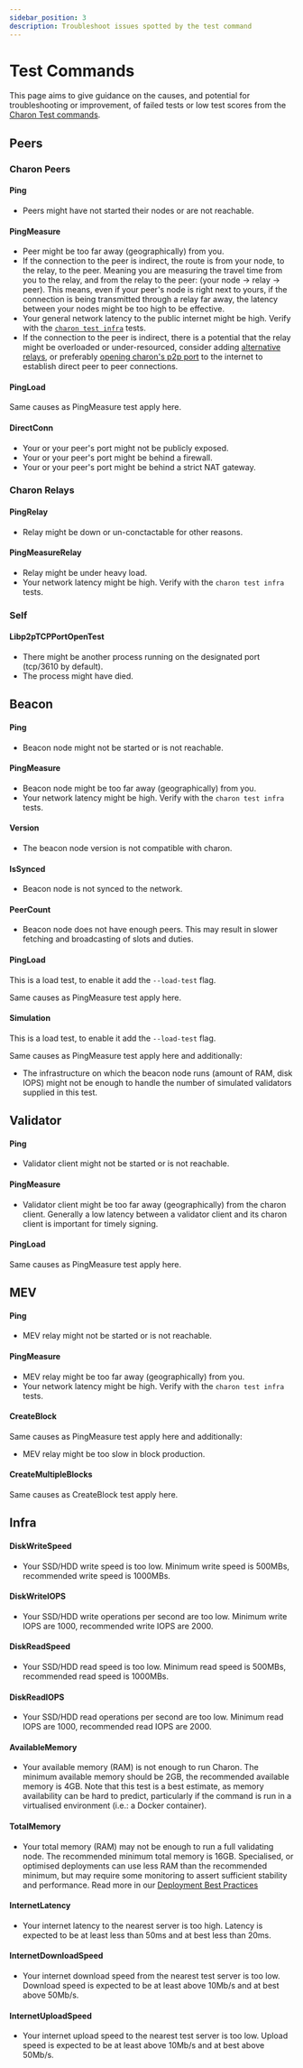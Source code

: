 ```yaml
---
sidebar_position: 3
description: Troubleshoot issues spotted by the test command
---
```


# Test Commands

This page aims to give guidance on the causes, and potential for troubleshooting or improvement, of failed tests or low test scores from the [Charon Test commands](../../run/prepare/test-command.md).

## Peers

### Charon Peers

#### Ping

- Peers might have not started their nodes or are not reachable.

#### PingMeasure

- Peer might be too far away (geographically) from you.
- If the connection to the peer is indirect, the route is from your node, to the relay, to the peer. Meaning you are measuring the travel time from you to the relay, and from the relay to the peer: (your node -> relay -> peer). This means, even if your peer's node is right next to yours, if the connection is being transmitted through a relay far away, the latency between your nodes might be too high to be effective.
- Your general network latency to the public internet might be high. Verify with the [`charon test infra`](../../run/prepare/test-command.md#test-machine-and-network-performance) tests.
- If the connection to the peer is indirect, there is a potential that the relay might be overloaded or under-resourced, consider adding [alternative relays](../../adv/security/risks.md#risk-obol-hosting-the-relay-infrastructure), or preferably [opening charon's p2p port](../../learn/charon/networking.mdx#libp2p-relays-and-peer-discovery) to the internet to establish direct peer to peer connections.

#### PingLoad

Same causes as PingMeasure test apply here.

#### DirectConn

- Your or your peer's port might not be publicly exposed.
- Your or your peer's port might be behind a firewall.
- Your or your peer's port might be behind a strict NAT gateway.

### Charon Relays

#### PingRelay

- Relay might be down or un-conctactable for other reasons.

#### PingMeasureRelay

- Relay might be under heavy load.
- Your network latency might be high. Verify with the `charon test infra` tests.

### Self

#### Libp2pTCPPortOpenTest

- There might be another process running on the designated port (tcp/3610 by default).
- The process might have died.

## Beacon

#### Ping

- Beacon node might not be started or is not reachable.

#### PingMeasure

- Beacon node might be too far away (geographically) from you.
- Your network latency might be high. Verify with the `charon test infra` tests.

#### Version

- The beacon node version is not compatible with charon.

#### IsSynced

- Beacon node is not synced to the network.

#### PeerCount

- Beacon node does not have enough peers. This may result in slower fetching and broadcasting of slots and duties.

#### PingLoad

This is a load test, to enable it add the `--load-test` flag.

Same causes as PingMeasure test apply here.

#### Simulation

This is a load test, to enable it add the `--load-test` flag.

Same causes as PingMeasure test apply here and additionally:

- The infrastructure on which the beacon node runs (amount of RAM, disk IOPS) might not be enough to handle the number of simulated validators supplied in this test.

## Validator

#### Ping

- Validator client might not be started or is not reachable.

#### PingMeasure

- Validator client might be too far away (geographically) from the charon client. Generally a low latency between a validator client and its charon client is important for timely signing. 

#### PingLoad

Same causes as PingMeasure test apply here.

## MEV

#### Ping

- MEV relay might not be started or is not reachable.

#### PingMeasure

- MEV relay might be too far away (geographically) from you.
- Your network latency might be high. Verify with the `charon test infra` tests.

#### CreateBlock

Same causes as PingMeasure test apply here and additionally:

- MEV relay might be too slow in block production.

#### CreateMultipleBlocks

Same causes as CreateBlock test apply here.

## Infra

#### DiskWriteSpeed

- Your SSD/HDD write speed is too low. Minimum write speed is 500MBs, recommended write speed is 1000MBs.

#### DiskWriteIOPS

- Your SSD/HDD write operations per second are too low. Minimum write IOPS are 1000, recommended write IOPS are 2000.

#### DiskReadSpeed

- Your SSD/HDD read speed is too low. Minimum read speed is 500MBs, recommended read speed is 1000MBs.

#### DiskReadIOPS

- Your SSD/HDD read operations per second are too low. Minimum read IOPS are 1000, recommended read IOPS are 2000.

#### AvailableMemory

- Your available memory (RAM) is not enough to run Charon. The minimum available memory should be 2GB, the recommended available memory is 4GB. Note that this test is a best estimate, as memory availability can be hard to predict, particularly if the command is run in a virtualised environment (i.e.: a Docker container).

#### TotalMemory

- Your total memory (RAM) may not be enough to run a full validating node. The recommended minimum total memory is 16GB. Specialised, or optimised deployments can use less RAM than the recommended minimum, but may require some monitoring to assert sufficient stability and performance. Read more in our [Deployment Best Practices](../../run/prepare/deployment-best-practices#hardware-specifications)

#### InternetLatency

- Your internet latency to the nearest server is too high. Latency is expected to be at least less than 50ms and at best less than 20ms.

#### InternetDownloadSpeed

- Your internet download speed from the nearest test server is too low. Download speed is expected to be at least above 10Mb/s and at best above 50Mb/s.

#### InternetUploadSpeed

- Your internet upload speed to the nearest test server is too low. Upload speed is expected to be at least above 10Mb/s and at best above 50Mb/s.
